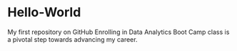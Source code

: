 # Hello-World
My first repository on GitHub
Enrolling in Data Analytics Boot Camp class is a pivotal step towards advancing my career.
